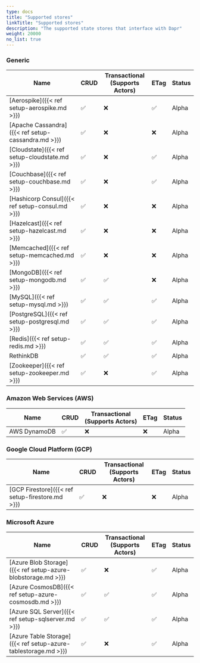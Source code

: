 ```yaml
---
type: docs
title: "Supported stores"
linkTitle: "Supported stores"
description: "The supported state stores that interface with Dapr"
weight: 20000
no_list: true
---
```


### Generic

| Name                                                           | CRUD | Transactional </br>(Supports Actors) | ETag | Status |
|----------------------------------------------------------------|------|---------------------|------|--------|
| [Aerospike]({{< ref setup-aerospike.md >}})                    | ✅   | ❌                  | ✅    | Alpha  |
| [Apache Cassandra]({{< ref setup-cassandra.md >}})             | ✅   | ❌                  | ❌    | Alpha  |
| [Cloudstate]({{< ref setup-cloudstate.md >}})                  | ✅   | ❌                  | ✅    | Alpha  |
| [Couchbase]({{< ref setup-couchbase.md >}})                    | ✅   | ❌                  | ✅    | Alpha  |
| [Hashicorp Consul]({{< ref setup-consul.md >}})                | ✅   | ❌                  | ❌    | Alpha  |
| [Hazelcast]({{< ref setup-hazelcast.md >}})                    | ✅   | ❌                  | ❌    | Alpha  |
| [Memcached]({{< ref setup-memcached.md >}})                    | ✅   | ❌                  | ❌    | Alpha  |
| [MongoDB]({{< ref setup-mongodb.md >}})                        | ✅   | ✅                  | ❌    | Alpha  |
| [MySQL]({{< ref setup-mysql.md >}})                            | ✅   | ✅                  | ✅    | Alpha  |
| [PostgreSQL]({{< ref setup-postgresql.md >}})                  | ✅   | ✅                  | ✅    | Alpha  |
| [Redis]({{< ref setup-redis.md >}})                            | ✅   | ✅                  | ✅    | Alpha  |
| RethinkDB                                                      | ✅   | ✅                  | ✅    | Alpha  |
| [Zookeeper]({{< ref setup-zookeeper.md >}})                    | ✅   | ❌                  | ✅    | Alpha  |


### Amazon Web Services (AWS)
| Name                                                             | CRUD | Transactional </br>(Supports Actors) | ETag | Status |
|------------------------------------------------------------------|------|---------------------|------|--------|
| AWS DynamoDB                                                     | ✅   | ❌                   | ❌   |  Alpha |

### Google Cloud Platform (GCP)
| Name                                                  | CRUD | Transactional </br>(Supports Actors) | ETag | Status |
|-------------------------------------------------------|------|---------------------|------|--------|
| [GCP Firestore]({{< ref setup-firestore.md >}})       | ✅   | ❌                  | ❌     | Alpha  |
### Microsoft Azure

| Name                                                             | CRUD | Transactional </br>(Supports Actors) | ETag | Status |
|------------------------------------------------------------------|------|---------------------|------|--------|
| [Azure Blob Storage]({{< ref setup-azure-blobstorage.md >}})     | ✅   | ❌                  | ✅    | Alpha  |
| [Azure CosmosDB]({{< ref setup-azure-cosmosdb.md >}})            | ✅   | ✅                  | ✅    | Alpha  |
| [Azure SQL Server]({{< ref setup-sqlserver.md >}})               | ✅   | ✅                  | ✅    | Alpha  |
| [Azure Table Storage]({{< ref setup-azure-tablestorage.md >}})   | ✅   | ❌                  | ✅    | Alpha  |
